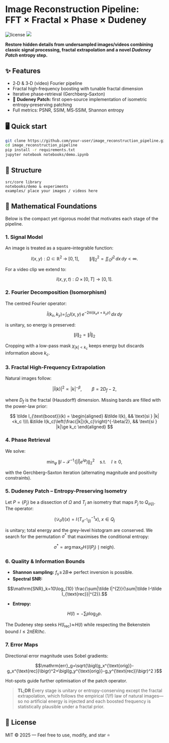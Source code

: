 # Image Reconstruction Pipeline: FFT × Fractal × Phase × Dudeney

<img src="https://img.shields.io/badge/License-MIT-green" alt="license"/>
<img src="https://img.shields.io/badge/Python-3.9%2B-blue"/>

**Restore hidden details from undersampled images/videos combining classic signal processing, fractal extrapolation and a novel _Dudeney Patch_ entropy step.**

## ✨ Features
- 2‑D & 3‑D (video) Fourier pipeline
- Fractal high‑frequency boosting with tunable fractal dimension
- Iterative phase‑retrieval (Gerchberg–Saxton)
- 🚀 **Dudeney Patch:** first open‑source implementation of isometric entropy‑preserving patching
- Full metrics: PSNR, SSIM, MS‑SSIM, Shannon entropy

## 🖥️ Quick start
```bash
git clone https://github.com/your‑user/image_reconstruction_pipeline.git
cd image_reconstruction_pipeline
pip install -r requirements.txt
jupyter notebook notebooks/demo.ipynb
```

## 📂 Structure
```
src/core library
notebooks/demo & experiments
examples/ place your images / videos here
```

## 📐 Mathematical Foundations

Below is the compact yet rigorous model that motivates each stage of the pipeline.

### 1. Signal Model
An image is treated as a square–integrable function:
```math
I(x,y) : \Omega \subset \mathbb{R}^{2}\;\to\;[0,1],\qquad
\lVert I\rVert_2^2=\iint_\Omega I^2\,dx\,dy<\infty .
```
For a video clip we extend to:
```math
I(x,y,t):\Omega\times[0,T]\to[0,1].
```

### 2. Fourier Decomposition (Isomorphism)
The centred Fourier operator:

```math
\tilde I(k_x,k_y)=\!\int_\Omega I(x,y)\,e^{-2\pi i(k_xx+k_yy)}\,dx\,dy
```
is unitary, so energy is preserved:

```math
\lVert I\rVert_2=\lVert\tilde I\rVert_2
```
Cropping with a low-pass mask $\chi_{|k|<k_c}$ keeps energy but discards information above $k_c$.

### 3. Fractal High-Frequency Extrapolation
Natural images follow:
```math
|\tilde I(k)|^2\propto|k|^{-\beta},\qquad\beta=2D_f-2,
```
where $D_f$ is the fractal (Hausdorff) dimension.
Missing bands are filled with the power-law prior:


$$
\tilde I_{\text{boost}}(k) =
\begin{aligned}
&\tilde I(k), && \text{si } |k|<k_c \\\\
&\tilde I(k_c)\left(\frac{|k|}{k_c}\right)^{-\beta/2}, && \text{si } |k|\ge k_c
\end{aligned}
$$

### 4. Phase Retrieval
We solve:
```math
\min_\varphi\;\bigl\lVert I-\mathcal{F}^{-1}\!\bigl(|\tilde I|e^{i\varphi}\bigr)\bigr\rVert_2^2
\quad\text{s.t.}\quad I\ge0,
```
with the Gerchberg–Saxton iteration (alternating magnitude and positivity constraints).

### 5. Dudeney Patch – Entropy-Preserving Isometry
Let $P=\{P_j\}$ be a dissection of $\Omega$ and $T_j$ an isometry that maps $P_j$ to $Q_{\sigma(j)}$. The operator:
```math
(\mathcal{D}_\sigma I)(x)=I\!\bigl(T_{\sigma^{-1}(j)}^{-1}x\bigr),\;x\in Q_j
```
is unitary; total energy and the grey-level histogram are conserved.
We search for the permutation $\sigma^{\ast}$ that maximises the conditional entropy:
```math
\sigma^{\ast}=\arg\max_\sigma H\!\bigl(I(P_j)\mid\text{neigh}\bigr).
```

### 6. Quality & Information Bounds

* **Shannon sampling:** $f_s\!\ge\!2B\Rightarrow$ perfect inversion is possible.
* **Spectral SNR:**
```math
\mathrm{SNR}_k=10\log_{10}
\frac{\sum|\tilde I|^{2}}{\sum|\tilde I-\tilde I_{\text{rec}}|^{2}}.
```


* **Entropy:**
```math
H(I)=-\sum p\log_2p.
```
The Dudeney step seeks $H(I_{\text{rec}})\!\approx\!H(I)$ while respecting the Bekenstein bound $I\le 2\pi ER/\hbar c$.

### 7. Error Maps

Directional error magnitude uses Sobel gradients:
```math
\mathrm{err}_g=\sqrt{\bigl(g_x^{\text{orig}}-g_x^{\text{rec}}\bigr)^2+\bigl(g_y^{\text{orig}}-g_y^{\text{rec}}\bigr)^2 }
```

Hot-spots guide further optimisation of the patch operator.

> **TL;DR**  Every stage is unitary or entropy-conserving except the
fractal extrapolation, which follows the empirical \(1/f\) law of natural
images—so no artificial energy is injected and each boosted frequency is
statistically plausible under a fractal prior.



## 📜 License
MIT © 2025 — Feel free to use, modify, and star ⭐

